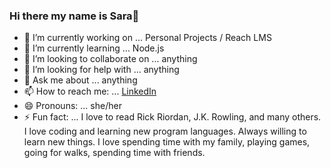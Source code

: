 ### Hi there my name is Sara👋 


- 🔭 I’m currently working on ... Personal Projects / Reach LMS
- 🌱 I’m currently learning ... Node.js
- 👯 I’m looking to collaborate on ... anything
- 🤔 I’m looking for help with ... anything
- 💬 Ask me about ... anything
- 📫 How to reach me: ... [LinkedIn](https://www.linkedin.com/in/sara-cearc/)
- 😄 Pronouns: ... she/her
- ⚡ Fun fact: ... I love to read Rick Riordan, J.K. Rowling, and many others. I love coding and learning new program languages. Always willing to learn new things. I love spending time with my family, playing games, going for walks, spending time with friends. 

